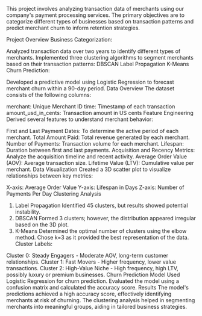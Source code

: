 This project involves analyzing transaction data of merchants using our company's payment processing services. The primary objectives are to categorize different types of businesses based on transaction patterns and predict merchant churn to inform retention strategies.

Project Overview
Business Categorization:

Analyzed transaction data over two years to identify different types of merchants.
Implemented three clustering algorithms to segment merchants based on their transaction patterns:
DBSCAN
Label Propagation
K-Means
Churn Prediction:

Developed a predictive model using Logistic Regression to forecast merchant churn within a 90-day period.
Data Overview
The dataset consists of the following columns:

merchant: Unique Merchant ID
time: Timestamp of each transaction
amount_usd_in_cents: Transaction amount in US cents
Feature Engineering
Derived several features to understand merchant behavior:

First and Last Payment Dates: To determine the active period of each merchant.
Total Amount Paid: Total revenue generated by each merchant.
Number of Payments: Transaction volume for each merchant.
Lifespan: Duration between first and last payments.
Acquisition and Recency Metrics: Analyze the acquisition timeline and recent activity.
Average Order Value (AOV): Average transaction size.
Lifetime Value (LTV): Cumulative value per merchant.
Data Visualization
Created a 3D scatter plot to visualize relationships between key metrics:

X-axis: Average Order Value
Y-axis: Lifespan in Days
Z-axis: Number of Payments Per Day
Clustering Analysis
1. Label Propagation
Identified 45 clusters, but results showed potential instability.
2. DBSCAN
Formed 3 clusters; however, the distribution appeared irregular based on the 3D plot.
3. K-Means
Determined the optimal number of clusters using the elbow method. Chose k=3 as it provided the best representation of the data.
Cluster Labels:

Cluster 0: Steady Engagers - Moderate AOV, long-term customer relationships.
Cluster 1: Fast Movers - Higher frequency, lower value transactions.
Cluster 2: High-Value Niche - High frequency, high LTV, possibly luxury or premium businesses.
Churn Prediction Model
Used Logistic Regression for churn prediction.
Evaluated the model using a confusion matrix and calculated the accuracy score.
Results
The model's predictions achieved a high accuracy score, effectively identifying merchants at risk of churning.
The clustering analysis helped in segmenting merchants into meaningful groups, aiding in tailored business strategies.
